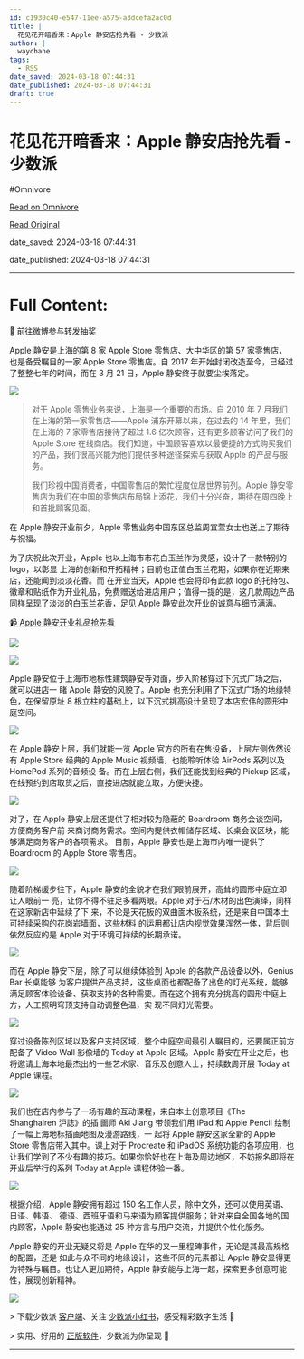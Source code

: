 ```yaml
---
id: c1930c40-e547-11ee-a575-a3dcefa2ac0d
title: |
  花见花开暗香来：Apple 静安店抢先看 - 少数派
author: |
  waychane
tags:
  - RSS
date_saved: 2024-03-18 07:44:31
date_published: 2024-03-18 07:44:31
draft: true
---
```


# 花见花开暗香来：Apple 静安店抢先看 - 少数派
#Omnivore

[Read on Omnivore](https://omnivore.app/me/apple-18e5279998a)

[Read Original](https://sspai.com/post/87357)

date_saved: 2024-03-18 07:44:31

date_published: 2024-03-18 07:44:31

--- 

# Full Content: 

[🎁 前往微博参与转发抽奖](https://weibo.com/1914010467/O5BycETbZ)

Apple 静安是上海的第 8 家 Apple Store 零售店、大中华区的第 57 家零售店，也是备受瞩目的一家 Apple Store 零售店。自 2017 年开始封闭改造至今，已经过了整整七年的时间，而在 3 月 21 日，Apple 静安终于就要尘埃落定。

![](https://proxy-prod.omnivore-image-cache.app/0x0,suvVcVDNJHOlSBnC_AqQRuRYKbFTNy_GwmPngHhIytpw/https://cdn.sspai.com/2024/03/18/a64a90c5c94160e5abe0308e1b2dcf78.JPG?imageView2/2/w/1120/q/90/interlace/1/ignore-error/1/format/webp)

> 对于 Apple 零售业务来说，上海是一个重要的市场。自 2010 年 7 月我们在上海的第一家零售店——Apple 浦东开幕以来，在过去的 14 年里，我们在上海的 7 家零售店接待了超过 1.6 亿次顾客，还有更多顾客访问了我们的 Apple Store 在线商店。我们知道，中国顾客喜欢以最便捷的方式购买我们的产品，我们很高兴能为他们提供多种途径探索与获取 Apple 的产品与服务。
> 
> 我们珍视中国消费者，中国零售店的繁忙程度位居世界前列。Apple 静安零售店为我们在中国的零售店布局锦上添花，我们十分兴奋，期待在周四晚上和首批顾客⻅面。

在 Apple 静安开业前夕，Apple 零售业务中国东区总监周宜萱女士也送上了期待与祝福。

为了庆祝此次开业，Apple 也以上海市市花白玉兰作为灵感，设计了一款特别的 logo，以彰显 上海的创新和开拓精神；目前也正值白玉兰花期，如果你在近期来店，还能闻到淡淡花香。而 在开业当天，Apple 也会将印有此款 logo 的托特包、徽章和贴纸作为开业礼品，免费赠送给进店用户；值得一提的是，这几款周边产品同样呈现了淡淡的白玉兰花香，足⻅ Apple 静安此次开业的诚意与细节满满。

[📹 Apple 静安开业礼品抢先看](https://www.bilibili.com/video/BV1c6421F7uF/)

![](https://proxy-prod.omnivore-image-cache.app/0x0,ss1wuSEdq-J_b91VK6ZvHuTTNKCIAe5-js6sfQOnkN70/https://cdn.sspai.com/2024/03/18/66a22776200a7d73a58d964efd21573a.jpeg?imageView2/2/format/webp)

![](https://proxy-prod.omnivore-image-cache.app/0x0,sloS_KFWLUbAKwsdrV4BKDkkt1BNlJkWjSgoBYX6SEec/https://cdn.sspai.com/2024/03/18/dd54f7ff7b07197837e526c147a0c865.jpg?imageView2/2/format/webp)

Apple 静安位于上海市地标性建筑静安寺对面，步入阶梯穿过下沉式广场之后，就可以进店一 睹 Apple 静安的⻛貌了。Apple 也充分利用了下沉式广场的地缘特色，在保留原址 8 根立柱的基础上，以下沉式挑高设计呈现了本店宏伟的圆形中庭空间。

![](https://proxy-prod.omnivore-image-cache.app/0x0,sQu9BSkEXDVH-wm9OEapBY7D1P8kXGbeJz75SwjU9Ay8/https://cdn.sspai.com/2024/03/18/a520ed968bebed8ddc390eccdbf81b50.JPG?imageView2/2/w/1120/q/90/interlace/1/ignore-error/1/format/webp)

在 Apple 静安上层，我们就能一览 Apple 官方的所有在售设备，上层左侧依然设有 Apple Store 经典的 Apple Music 视频墙，也能聆听体验 AirPods 系列以及 HomePod 系列的音频设 备。而在上层右侧，我们还能找到经典的 Pickup 区域，在线预约到店取货之后，直接进店就能立取，方便快捷。

![](https://proxy-prod.omnivore-image-cache.app/0x0,sW5vrdgmSQE8JaYLEBVe7rsasrgq_T-GjxYT4NYKoHNo/https://cdn.sspai.com/2024/03/18/86fd0413b7b6157a9db3c0960c99b698.JPG?imageView2/2/w/1120/q/90/interlace/1/ignore-error/1/format/webp)

对了，在 Apple 静安上层还提供了相对较为隐蔽的 Boardroom 商务会谈空间，方便商务客户前 来商讨商务需求。空间内提供衣帽储存区域、⻓桌会议区块，能够满足商务客户的各项需求。 目前，Apple 静安也是上海市内唯一提供了 Boardroom 的 Apple Store 零售店。

![](https://proxy-prod.omnivore-image-cache.app/0x0,se3iEuanCvR9h_E6-lH89TNGIgQl51SxFZDK8U9g0SsA/https://cdn.sspai.com/2024/03/18/5c798bf2c277a66ed3d599f4230ed976.png?imageView2/2/format/webp)

随着阶梯缓步往下，Apple 静安的全貌才在我们眼前展开，高耸的圆形中庭立即让人眼前一 亮，让你不得不驻足多看两眼。Apple 对于石/木材的出色演绎，同样在这家新店中延续了下 来，不论是天花板的双曲面木板系统，还是来自中国本土可持续采购的花岗岩墙面，这些材料 的运用都让店内视觉效果浑然一体，背后则依然反应的是 Apple 对于环境可持续的⻓期承诺。

![](https://proxy-prod.omnivore-image-cache.app/0x0,skowESeH08IgfDQ1EtcYcqew9AvumkbcGjRVj0hKKpDs/https://cdn.sspai.com/2024/03/18/4d01ddb5263c87ef354b31b906c5262b.JPG?imageView2/2/w/1120/q/90/interlace/1/ignore-error/1/format/webp)

而在 Apple 静安下层，除了可以继续体验到 Apple 的各款产品设备以外，Genius Bar ⻓桌能够 为客户提供产品支持，这些桌面也都配备了出色的灯光系统，能够满足顾客体验设备、获取支持的各种需要。而在这个拥有充分挑高的圆形中庭上方，人工照明穹顶支持自动调整色温，实 现不同灯光需要。

![](https://proxy-prod.omnivore-image-cache.app/0x0,skHMxuBuc413Wmt6aiO6n6QkezBQycH3ObCLRrNcl12E/https://cdn.sspai.com/2024/03/18/2e51464f563be118d34db7b71ca03d1b.jpeg?imageView2/2/format/webp)

穿过设备陈列区域以及客户支持区域，整个中庭空间最引人瞩目的，还要属正前方配备了 Video Wall 影像墙的 Today at Apple 区域。Apple 静安在开业之后，也将邀请上海本地最杰出的一些艺术家、音乐及创意人士，持续数周开展 Today at Apple 课程。

![](https://proxy-prod.omnivore-image-cache.app/0x0,srVs3s6iYbyeX-UGshiQYkzMMZ57d94jxTxCxoe7ND-I/https://cdn.sspai.com/2024/03/18/04db98c27e7c7adde44793165f5468bf.jpeg?imageView2/2/format/webp)

我们也在店内参与了一场有趣的互动课程，来自本土创意项目《The Shanghairen 沪誌》的插 画师 Aki Jiang 带领我们用 iPad 和 Apple Pencil 绘制了一幅上海地标插画地图及漫游路线，一 起将 Apple 静安这家全新的 Apple Store 零售店带入其中。课上对于 Procreate 和 iPadOS 系统功能的各项应用，也让我们学到了不少有趣的技巧。如果你恰好也在上海及周边地区，不妨报名即将在开业后举行的系列 Today at Apple 课程体验一番。

![](https://proxy-prod.omnivore-image-cache.app/0x0,sQzyoeiYfAHuuHsoCOdbzeqWnOov4969Ha4fCa41rpBs/https://cdn.sspai.com/2024/03/18/82d8df7cfe96ef85094a3a34daf15f3d.jpg?imageView2/2/format/webp)

根据介绍，Apple 静安拥有超过 150 名工作人员，除中文外，还可以使用英语、日语、韩语、 德语、⻄班牙语和⻢来语为顾客提供服务；针对来自全国各地的国内顾客，Apple 静安也能通过 25 种方言与用户交流，并提供个性化服务。

Apple 静安的开业无疑又将是 Apple 在华的又一里程碑事件，无论是其最高规格的配置，还是 如此与众不同的地缘设计，这些不同的元素都让 Apple 静安显得更为特殊与瞩目。也让人更加期待，Apple 静安能与上海一起，探索更多创意可能性，展现创新精神。

![](https://proxy-prod.omnivore-image-cache.app/0x0,siec0TqbggVlZN_WMoPREUwJNVtBbmU7KxseY_ZgenI4/https://cdn.sspai.com/2024/03/18/2fba593ab6f7a6206854c7204910417f.JPG?imageView2/2/w/1120/q/90/interlace/1/ignore-error/1/format/webp)

\> 下载少数派 [客户端](https://sspai.com/page/client)、关注 [少数派小红书](https://sspai.com/link?target=https%3A%2F%2Fwww.xiaohongshu.com%2Fuser%2Fprofile%2F63f5d65d000000001001d8d4)，感受精彩数字生活 🍃

\> 实用、好用的 [正版软件](https://sspai.com/mall)，少数派为你呈现 🚀

---

